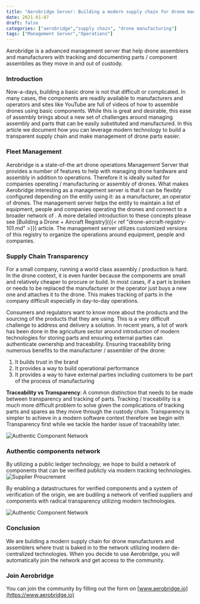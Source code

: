 ```yaml
---
title: "Aerobridge Server: Building a modern supply chain for drone manufacturers and assemblers"
date: 2021-01-07
draft: false
categories: ["aerobridge","supply chain", "drone manufacturing"]
tags: ["Management Server","Operations"]
---
```


Aerobridge is a advanced management server that help drone assemblers and manufacturers with tracking and documenting parts / component assemblies as they move in and out of custody.
<!--more-->

### Introduction

Now-a-days, building a basic drone is not that difficult or complicated. In many cases, the components are readily available to manufacturers and operators and sites like YouTube are full of videos of how to assemble drones using basic components. While this is great and desirable, this ease of assembly brings about a new set of challenges around managing assembly and parts that can be easily substituted and manufactured. In this article we document how you can leverage modern technology to build a transparent supply chain and make management of drone parts easier.

### Fleet Management

Aerobridge is a state-of-the art drone operations Management Server that provides a number of features to help with managing drone hardware and assembly in addition to operations. Therefore it is ideally suited for companies operating / manufacturing or assembly of drones. What makes Aerobridge interesting as a management server is that  it can be flexibly configured depending on the entity using it: as a manufacturer, an operator of drones. The management server helps the entity to maintain a list of equipment, people and companies operating the drones and connect to a broader network of . A more detailed introduction to these concepts please see [Building a Drone + Aircraft Registry]({{< ref "drone-aircraft-registry-101.md" >}}) article. The management server utilizes customized versions of this registry to organize the operations around equipment, people and companies.

### Supply Chain Transparency

For a small company, running a world class assembly / production is hard. In the drone context, it is even harder because the components are small and relatively cheaper to procure or build. In most cases, if a part is broken or needs to be replaced the manufacturer or the operator just buys a new one and attaches it to the drone. This makes tracking of parts in the company difficult especially in day-to-day operations.

Consumers and regulators want to know more about the products and the sourcing of the products that they are using. This is a very difficult challenge to address and delivery a solution. In recent years, a lot of work has been done in the agriculture sector around introduction of modern technologies for storing parts and ensuring external parties can authenticate ownership and traceability. Ensuring traceability bring numerous benefits to the manufacturer / assembler of the drone:

1. It builds trust in the brand
2. It provides a way to build operational performance
3. It provides a way to have external parties including customers to be part of the process of manufacturing

__Traceability vs Transparency__: A common distinction that needs to be made between transparency and tracking of parts. Tracking / traceability is a much more difficult problem to solve given the complications of tracking parts and spares as they move through the custody chain. Transparency is simpler to achieve in a modern software context therefore we begin with Transparency first while we tackle the harder issue of traceability later.

![Authentic Component Network](/images/supply_chain/component_history.png)

### Authentic components network

By utilizing a public ledger technology, we hope to build a network of components that can be verified publicly via modern tracking technologies. 
![Supplier Proucrement](/images/supply_chain/procurement_origin.png)

By enabling a datastructures for verified components and a system of verification of the origin, we are budiling a network of verified suppliers and components with radical transparency utilizing modern technologies. 

![Authentic Component Network](/images/supply_chain/authentic_component_network.png)

### Conclusion

We are buliding a modern supply chain for drone manufacturers and assemblers where trust is baked in to the network utilizing modern de-centralized technologies. When you decide to use Aerobridge, you will automatically join the network and get access to the community.

### Join Aerobridge

You can join the community by filling out the form on [www.aerobridge.io](https://www.aerobridge.io)